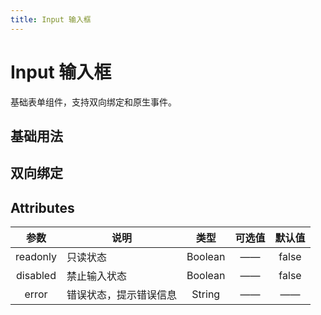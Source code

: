 ```yaml
---
title: Input 输入框
---
```


# Input 输入框

基础表单组件，支持双向绑定和原生事件。

## 基础用法

<ClientOnly>
  <input-demo1></input-demo1>
</ClientOnly>

## 双向绑定

<ClientOnly>
  <input-demo2></input-demo2>
</ClientOnly>

## Attributes

参数 | 说明 | 类型 | 可选值 | 默认值
:-:| - | :-: | :-: | :-: 
readonly | 只读状态 | Boolean | —— | false
disabled | 禁止输入状态 | Boolean | —— | false
error | 错误状态，提示错误信息 | String | —— | ——
